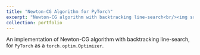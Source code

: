 ```yaml
---
title: "Newton-CG Algorithm for PyTorch"
excerpt: "Newton-CG algorithm with backtracking line-search<br/><img src='/images/500x300.png'>"
collection: portfolio
---
```


An implementation of Newton-CG algorithm with backtracking line-search, for `PyTorch` as a `torch.optim.Optimizer`.
